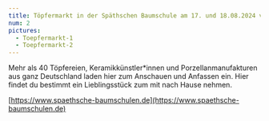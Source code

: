 ```yaml
---
title: Töpfermarkt in der Späthschen Baumschule am 17. und 18.08.2024 von 10-18 Uhr - Späthstr. 80/81 in 12437 Berlin
num: 2
pictures:
  - Toepfermarkt-1
  - Toepfermarkt-2
---
```


Mehr als 40 Töpfereien, Keramikkünstler*innen und Porzellanmanufakturen aus ganz Deutschland laden hier zum Anschauen und Anfassen ein. Hier findet du bestimmt ein Lieblingsstück zum mit nach Hause nehmen.

[https://www.spaethsche-baumschulen.de](https://www.spaethsche-baumschulen.de)
